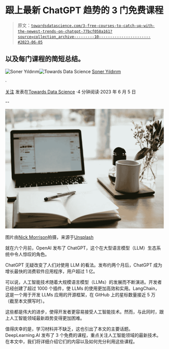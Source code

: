 # 跟上最新 ChatGPT 趋势的 3 门免费课程

> 原文：[`towardsdatascience.com/3-free-courses-to-catch-up-with-the-newest-trends-on-chatgpt-77bcf058a161?source=collection_archive---------10-----------------------#2023-06-05`](https://towardsdatascience.com/3-free-courses-to-catch-up-with-the-newest-trends-on-chatgpt-77bcf058a161?source=collection_archive---------10-----------------------#2023-06-05)

## 以及每门课程的简短总结。

[](https://sonery.medium.com/?source=post_page-----77bcf058a161--------------------------------)![Soner Yıldırım](https://sonery.medium.com/?source=post_page-----77bcf058a161--------------------------------)[](https://towardsdatascience.com/?source=post_page-----77bcf058a161--------------------------------)![Towards Data Science](https://towardsdatascience.com/?source=post_page-----77bcf058a161--------------------------------) [Soner Yıldırım](https://sonery.medium.com/?source=post_page-----77bcf058a161--------------------------------)

·

[关注](https://medium.com/m/signin?actionUrl=https%3A%2F%2Fmedium.com%2F_%2Fsubscribe%2Fuser%2F2cf6b549448&operation=register&redirect=https%3A%2F%2Ftowardsdatascience.com%2F3-free-courses-to-catch-up-with-the-newest-trends-on-chatgpt-77bcf058a161&user=Soner+Y%C4%B1ld%C4%B1r%C4%B1m&userId=2cf6b549448&source=post_page-2cf6b549448----77bcf058a161---------------------post_header-----------) 发表在[Towards Data Science](https://towardsdatascience.com/?source=post_page-----77bcf058a161--------------------------------) ·4 分钟阅读·2023 年 6 月 5 日[](https://medium.com/m/signin?actionUrl=https%3A%2F%2Fmedium.com%2F_%2Fvote%2Ftowards-data-science%2F77bcf058a161&operation=register&redirect=https%3A%2F%2Ftowardsdatascience.com%2F3-free-courses-to-catch-up-with-the-newest-trends-on-chatgpt-77bcf058a161&user=Soner+Y%C4%B1ld%C4%B1r%C4%B1m&userId=2cf6b549448&source=-----77bcf058a161---------------------clap_footer-----------)

--

[](https://medium.com/m/signin?actionUrl=https%3A%2F%2Fmedium.com%2F_%2Fbookmark%2Fp%2F77bcf058a161&operation=register&redirect=https%3A%2F%2Ftowardsdatascience.com%2F3-free-courses-to-catch-up-with-the-newest-trends-on-chatgpt-77bcf058a161&source=-----77bcf058a161---------------------bookmark_footer-----------)![](img/028f3d75c51e242f37b05716fd213c38.png)

图片由[Nick Morrison](https://unsplash.com/@nickmorrison?utm_source=unsplash&utm_medium=referral&utm_content=creditCopyText)拍摄，来源于[Unsplash](https://unsplash.com/photos/FHnnjk1Yj7Y?utm_source=unsplash&utm_medium=referral&utm_content=creditCopyText)

就在六个月前，OpenAI 发布了 ChatGPT，这个在大型语言模型（LLM）生态系统中令人惊叹的角色。

ChatGPT 无疑改变了人们对使用 LLM 的看法。发布约两个月后，ChatGPT 成为增长最快的消费软件应用程序，用户超过 1 亿。

可以说，人工智能技术随着大规模语言模型（LLMs）的发展而不断演进。开发者已经创建了超过 1000 个插件，使 LLMs 的使用更加高效和实用。LangChain，这是一个用于开发 LLMs 应用的开源框架，在 GitHub 上的星标数量接近 5 万（截至本文撰写时）。

这些都是伟大的进步，使得开发者更容易接受人工智能技术。然而，与此同时，跟上人工智能领域最新趋势变得更加困难。

值得庆幸的是，学习材料并不缺乏，这也引出了本文的主要话题。DeepLearning.AI 发布了 3 个免费的课程，重点关注人工智能领域的最新技术。在本文中，我们将详细介绍它们的内容以及如何充分利用这些课程。
